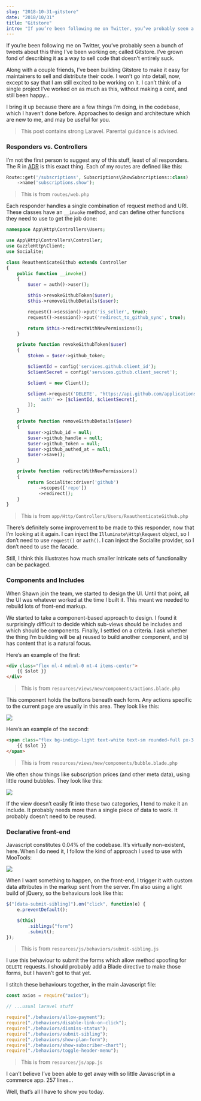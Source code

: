 ```yaml
---
slug: "2018-10-31-gitstore"
date: "2018/10/31"
title: "Gitstore"
intro: "If you’re been following me on Twitter, you’ve probably seen a bunch of tweets about this thing I’ve been working on; called Gitstore. I’ve grown fond of describing it as a way to sell code that doesn’t entirely suck."
---
```


If you’re been following me on Twitter, you’ve probably seen a bunch of tweets about this thing I’ve been working on; called Gitstore. I’ve grown fond of describing it as a way to sell code that doesn’t entirely suck.

Along with a couple friends, I’ve been building Gitstore to make it easy for maintainers to sell and distribute their code. I won’t go into detail, now, except to say that I am still excited to be working on it. I can’t think of a single project I’ve worked on as much as this, without making a cent, and still been happy…

I bring it up because there are a few things I’m doing, in the codebase, which I haven’t done before. Approaches to design and architecture which are new to me, and may be useful for you.

> This post contains strong Laravel. Parental guidance is advised.

### Responders vs. Controllers

I’m not the first person to suggest any of this stuff, least of all responders. The R in [ADR](https://en.wikipedia.org/wiki/Action%E2%80%93domain%E2%80%93responder) is this exact thing. Each of my routes are defined like this:

```php
Route::get('/subscriptions', Subscriptions\ShowSubscriptions::class)
    ->name('subscriptions.show');
```

> This is from `routes/web.php`

Each responder handles a single combination of request method and URI. These classes have an `__invoke` method, and can define other functions they need to use to get the job done:

```php
namespace App\Http\Controllers\Users;

use App\Http\Controllers\Controller;
use GuzzleHttp\Client;
use Socialite;

class ReauthenticateGithub extends Controller
{
    public function __invoke()
    {
        $user = auth()->user();

        $this->revokeGithubToken($user);
        $this->removeGithubDetails($user);

        request()->session()->put('is_seller', true);
        request()->session()->put('redirect_to_github_sync', true);

        return $this->redirectWithNewPermissions();
    }

    private function revokeGithubToken($user)
    {
        $token = $user->github_token;

        $clientId = config('services.github.client_id');
        $clientSecret = config('services.github.client_secret');

        $client = new Client();

        $client->request('DELETE', "https://api.github.com/applications/{$clientId}/tokens/{$token}", [
            'auth' => [$clientId, $clientSecret],
        ]);
    }

    private function removeGithubDetails($user)
    {
        $user->github_id = null;
        $user->github_handle = null;
        $user->github_token = null;
        $user->github_authed_at = null;
        $user->save();
    }

    private function redirectWithNewPermissions()
    {
        return Socialite::driver('github')
            ->scopes(['repo'])
            ->redirect();
    }
}
```

> This is from `app/Http/Controllers/Users/ReauthenticateGithub.php`

There’s definitely some improvement to be made to this responder, now that I’m looking at it again. I can inject the `Illuminate\Http\Request` object, so I don’t need to use `request()` or `auth()`. I can inject the Socialite provider, so I don’t need to use the facade.

Still, I think this illustrates how much smaller intricate sets of functionality can be packaged.

### Components and Includes

When Shawn join the team, we started to design the UI. Until that point, all the UI was whatever worked at the time I built it. This meant we needed to rebuild lots of front-end markup.

We started to take a component-based approach to design. I found it surprisingly difficult to decide which sub-views should be includes and which should be components. Finally, I settled on a criteria. I ask whether the thing I’m building will be a) reused to build another component, and b) has content that is a natural focus.

Here’s an example of the first:

```html
<div class="flex ml-4 md:ml-0 mt-4 items-center">
    {{ $slot }}
</div>
```

> This is from `resources/views/new/components/actions.blade.php`

This component holds the buttons beneath each form. Any actions specific to the current page are usually in this area. They look like this:

![](/images/2018-10-31-13-57-11.png)

Here’s an example of the second:

```html
<span class="flex bg-indigo-light text-white text-sm rounded-full px-3 py-1">
    {{ $slot }}
</span>
```

> This is from `resources/views/new/components/bubble.blade.php`

We often show things like subscription prices (and other meta data), using little round bubbles. They look like this:

![](/images/2018-10-31-14-16-30.png)

If the view doesn’t easily fit into these two categories, I tend to make it an include. It probably needs more than a single piece of data to work. It probably doesn’t need to be reused.

### Declarative front-end

Javascript constitutes 0.04% of the codebase. It’s virtually non-existent, here. When I do need it, I follow the kind of approach I used to use with MooTools:

![](/images/2018-10-31-14-22-30.png)

When I want something to happen, on the front-end, I trigger it with custom data attributes in the markup sent from the server. I’m also using a light build of jQuery, so the behaviours look like this:

```js
$("[data-submit-sibling]").on("click", function(e) {
    e.preventDefault();

    $(this)
        .siblings("form")
        .submit();
});
```

> This is from `resources/js/behaviors/submit-sibling.js`

I use this behaviour to submit the forms which allow method spoofing for `DELETE` requests. I should probably add a Blade directive to make those forms, but I haven’t got to that yet.

I stitch these behaviours together, in the main Javascript file:

```js
const axios = require("axios");

// ...usual laravel stuff

require("./behaviors/allow-payment");
require("./behaviors/disable-link-on-click");
require("./behaviors/dismiss-status");
require("./behaviors/submit-sibling");
require("./behaviors/show-plan-form");
require("./behaviors/show-subscriber-chart");
require("./behaviors/toggle-header-menu");
```

> This is from `resources/js/app.js`

I can’t believe I’ve been able to get away with so little Javascript in a commerce app. 257 lines…

Well, that’s all I have to show you today.
